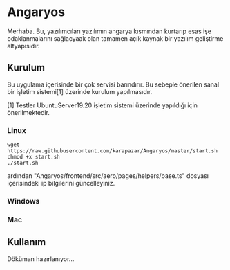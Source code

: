 # Angaryos

Merhaba. Bu, yazılımcıları yazılımın angarya kısmından kurtarıp esas işe odaklanmalarını sağlacyaak olan tamamen açık kaynak bir yazılım geliştirme altyapısıdır. 

## Kurulum

Bu uygulama içerisinde bir çok servisi barındırır. Bu sebeple önerilen sanal bir işletim sistemi[1] üzerinde kurulum yapılmasıdır. 

[1] Testler UbuntuServer19.20 işletim sistemi üzerinde yapıldığı için önerilmektedir.

### Linux
```
wget https://raw.githubusercontent.com/karapazar/Angaryos/master/start.sh
chmod +x start.sh
./start.sh
```

ardından  "Angaryos/frontend/src/aero/pages/helpers/base.ts" dosyası içerisindeki ip bilgilerini güncelleyiniz.


### Windows


### Mac


## Kullanım 

Döküman hazırlanıyor...
